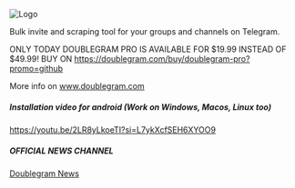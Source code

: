 ![Logo](https://www.doublegram.com/img/dblgrm-bulk-invite.png)

Bulk invite and scraping tool for your groups and channels on Telegram.

ONLY TODAY DOUBLEGRAM PRO IS AVAILABLE FOR $19.99 INSTEAD OF $49.99! BUY ON 
https://doublegram.com/buy/doublegram-pro?promo=github

More info on www.doublegram.com

##### Installation video for android (Work on Windows, Macos, Linux too)
https://youtu.be/2LR8yLkoeTI?si=L7ykXcfSEH6XYOO9


##### OFFICIAL NEWS CHANNEL
[Doublegram News](https://t.me/doublegram_news)
